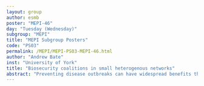 ```yaml
---
layout: group
author: esmb
poster: "MEPI-46"
day: "Tuesday (Wednesday)"
subgroup: "MEPI"
title: "MEPI Subgroup Posters"
code: "PS03"
permalink: /MEPI/MEPI-PS03-MEPI-46.html
author: "Andrew Bate"
inst: "University of York"
title: "Biosecurity coalitions in small heterogenous networks"
abstract: "Preventing disease outbreaks can have widespread benefits that are dependent on the actions of many farmers but can be undermined by the inaction of others. Consequently, understanding conditions where or how well farmers will work together is important to designing policies in preventing outbreaks. We use a coalition game theoretic approach, where farmers who have two decisions, whether to cooperate in a coalition and how much effort they put into preventing outbreaks.  Additionally, each farmer considers three costs; a cost from an outbreak on their farm, a cost from an outbreak on a “neighbouring” farm (e.g. within range of movement restrictions), and the costs of outbreak prevention.  For two heterogeneous farms, two similar farms are likely to cooperate, whereas farms with significantly different costs are unlikely to cooperate. For three identical farms, we consider two networks: all farms are “neighbours” (triangle network) or two farms are “neighbours” to be a third middle farm (line network). For triangle networks, full cooperation requires small on-farm costs, whereas for line networks, full cooperation can happen in situations where on-farm costs are larger than those from neighbouring farms. This all suggests that location and structure is important to whether farmers cooperate."
---
```


